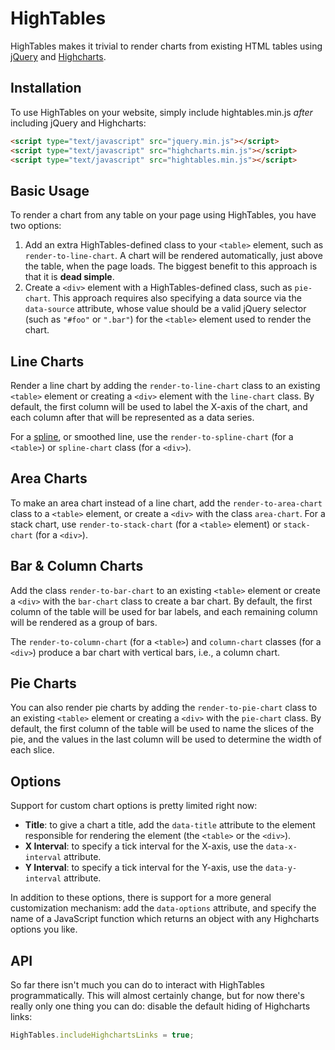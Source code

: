 HighTables
==========

HighTables makes it trivial to render charts from existing HTML tables using
[jQuery](http://jquery.com/) and [Highcharts](http://www.highcharts.com).

Installation
------------

To use HighTables on your website, simply include hightables.min.js <em>after</em> including jQuery
and Highcharts:

```html
<script type="text/javascript" src="jquery.min.js"></script>
<script type="text/javascript" src="highcharts.min.js"></script>
<script type="text/javascript" src="hightables.min.js"></script>
```

Basic Usage
-----------

To render a chart from any table on your page using HighTables, you have two options:

1. Add an extra HighTables-defined class to your `<table>` element, such as `render-to-line-chart`.
   A chart will be rendered automatically, just above the table, when the page loads. The biggest
   benefit to this approach is that it is **dead simple**.
2. Create a `<div>` element with a HighTables-defined class, such as `pie-chart`. This approach
   requires also specifying a data source via the `data-source` attribute, whose value should be a
   valid jQuery selector (such as `"#foo"` or `".bar"`) for the `<table>` element used to render the
   chart.

Line Charts
-----------

Render a line chart by adding the `render-to-line-chart` class to an existing `<table>` element or
creating a `<div>` element with the `line-chart` class. By default, the first column will be used to
label the X-axis of the chart, and each column after that will be represented as a data series.

For a [spline](http://en.wikipedia.org/wiki/Spline_(mathematics)), or smoothed line, use the
`render-to-spline-chart` (for a `<table>`) or `spline-chart` class (for a `<div>`).

Area Charts
-----------

To make an area chart instead of a line chart, add the `render-to-area-chart` class to a `<table>`
element, or create a `<div>` with the class `area-chart`. For a stack chart, use
`render-to-stack-chart` (for a `<table>` element) or `stack-chart` (for a `<div>`).

Bar & Column Charts
-------------------

Add the class `render-to-bar-chart` to an existing `<table>` element or create a `<div>` with the
`bar-chart` class to create a bar chart. By default, the first column of the table will be used for
bar labels, and each remaining column will be rendered as a group of bars.

The `render-to-column-chart` (for a `<table>`) and `column-chart` classes (for a `<div>`) produce a
bar chart with vertical bars, i.e., a column chart.

Pie Charts
----------

You can also render pie charts by adding the `render-to-pie-chart` class to an existing `<table>`
element or creating a `<div>` with the `pie-chart` class. By default, the first column of the table
will be used to name the slices of the pie, and the values in the last column will be used to
determine the width of each slice.

Options
-------

Support for custom chart options is pretty limited right now:

- **Title**: to give a chart a title, add the `data-title` attribute to the element responsible for
  rendering the element (the `<table>` or the `<div>`).
- **X Interval**: to specify a tick interval for the X-axis, use the `data-x-interval` attribute.
- **Y Interval**: to specify a tick interval for the Y-axis, use the `data-y-interval` attribute.

In addition to these options, there is support for a more general customization mechanism: add the
`data-options` attribute, and specify the name of a JavaScript function which returns an object with
any Highcharts options you like.

API
---

So far there isn't much you can do to interact with HighTables programmatically. This will almost
certainly change, but for now there's really only one thing you can do: disable the default hiding
of Highcharts links:

```javascript
HighTables.includeHighchartsLinks = true;
```
